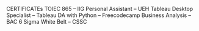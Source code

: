 CERTIFICATEs
TOIEC 865 – IIG
Personal Assistant – UEH
Tableau Desktop Specialist – Tableau
DA with Python – Freecodecamp
Business Analysis – BAC
6 Sigma White Belt – CSSC
